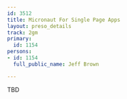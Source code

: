 ```yaml
---
id: 3512
title: Micronaut For Single Page Apps
layout: preso_details
track: 2gm
primary:
  id: 1154
persons:
- id: 1154
  full_public_name: Jeff Brown

---
```

TBD